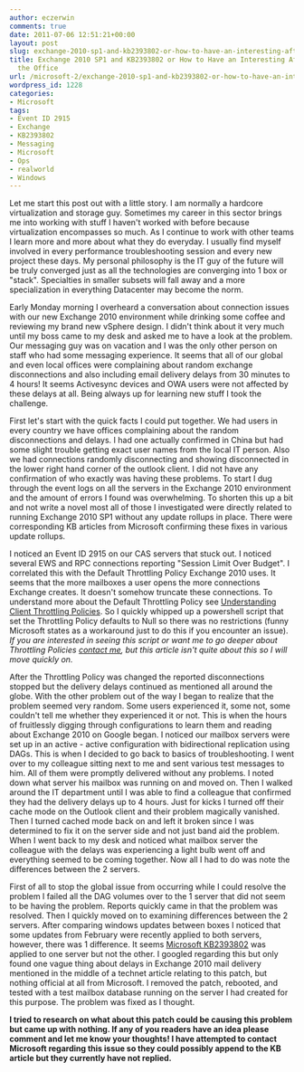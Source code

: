 ```yaml
---
author: eczerwin
comments: true
date: 2011-07-06 12:51:21+00:00
layout: post
slug: exchange-2010-sp1-and-kb2393802-or-how-to-have-an-interesting-afternoon-at-the-office
title: Exchange 2010 SP1 and KB2393802 or How to Have an Interesting Afternoon at
  the Office
url: /microsoft-2/exchange-2010-sp1-and-kb2393802-or-how-to-have-an-interesting-afternoon-at-the-office/
wordpress_id: 1228
categories:
- Microsoft
tags:
- Event ID 2915
- Exchange
- KB2393802
- Messaging
- Microsoft
- Ops
- realworld
- Windows
---
```


Let me start this post out with a little story. I am normally a hardcore virtualization and storage guy. Sometimes my career in this sector brings me into working with stuff I haven't worked with before because virtualization encompasses so much. As I continue to work with other teams I learn more and more about what they do everyday. I usually find myself involved in every performance troubleshooting session and every new project these days. My personal philosophy is the IT guy of the future will be truly converged just as all the technologies are converging into 1 box or "stack". Specialties in smaller subsets will fall away and a more specialization in everything Datacenter may become the norm.

Early Monday morning I overheard a conversation about connection issues with our new Exchange 2010 environment while drinking some coffee and reviewing my brand new vSphere design. I didn't think about it very much until my boss came to my desk and asked me to have a look at the problem. Our messaging guy was on vacation and I was the only other person on staff who had some messaging experience. It seems that all of our global and even local offices were complaining about random exchange disconnections and also including email delivery delays from 30 minutes to 4 hours! It seems Activesync devices and OWA users were not affected by these delays at all. Being always up for learning new stuff I took the challenge.

First let's start with the quick facts I could put together. We had users in every country we have offices complaining about the random disconnections and delays. I had one actually confirmed in China but had some slight trouble getting exact user names from the local IT person. Also we had connections randomly disconnecting and showing disconnected in the lower right hand corner of the outlook client. I did not have any confirmation of who exactly was having these problems. To start I dug through the event logs on all the servers in the Exchange 2010 environment and the amount of errors I found was overwhelming. To shorten this up a bit and not write a novel most all of those I investigated were directly related to running Exchange 2010 SP1 without any update rollups in place. There were corresponding KB articles from Microsoft confirming these fixes in various update rollups.

I noticed an Event ID 2915 on our CAS servers that stuck out. I noticed several EWS and RPC connections reporting "Session Limit Over Budget". I correlated this with the Default Throttling Policy Exchange 2010 uses. It seems that the more mailboxes a user opens the more connections Exchange creates. It doesn't somehow truncate these connections. To understand more about the Default Throttling Policy see [Understanding Client Throttling Policies](http://technet.microsoft.com/en-us/library/dd297964.aspx). So I quickly whipped up a powershell script that set the Throttling Policy defaults to Null so there was no restrictions (funny Microsoft states as a workaround just to do this if you encounter an issue).
_If you are interested in seeing this script or want me to go deeper about Throttling Policies [contact me](http://vninja.net/about/ed-czerwin/), but this article isn't quite about this so I will move quickly on._

After the Throttling Policy was changed the reported disconnections stopped but the delivery delays continued as mentioned all around the globe. With the other problem out of the way I began to realize that the problem seemed very random. Some users experienced it, some not, some couldn't tell me whether they experienced it or not. This is when the hours of fruitlessly digging through configurations to learn them and reading about Exchange 2010 on Google began. I noticed our mailbox servers were set up in an active - active configuration with bidirectional replication using DAGs. This is when I decided to go back to basics of troubleshooting. I went over to my colleague sitting next to me and sent various test messages to him. All of them were promptly delivered without any problems. I noted down what server his mailbox was running on and moved on. Then I walked around the IT department until I was able to find a colleague that confirmed they had the delivery delays up to 4 hours. Just for kicks I turned off their cache mode on the Outlook client and their problem magically vanished. Then I turned cached mode back on and left it broken since I was determined to fix it on the server side and not just band aid the problem. When I went back to my desk and noticed what mailbox server the colleague with the delays was experiencing a light bulb went off and everything seemed to be coming together. Now all I had to do was note the differences between the 2 servers.

First of all to stop the global issue from occurring while I could resolve the problem I failed all the DAG volumes over to the 1 server that did not seem to be having the problem. Reports quickly came in that the problem was resolved. Then I quickly moved on to examining differences between the 2 servers. After comparing windows updates between boxes I noticed that some updates from February were recently applied to both servers, however, there was 1 difference. It seems [Microsoft KB2393802](http://support.microsoft.com/kb/2393802/en-us) was applied to one server but not the other. I googled regarding this but only found one vague thing about delays in Exchange 2010 mail delivery mentioned in the middle of a technet article relating to this patch, but nothing official at all from Microsoft. I removed the patch, rebooted, and tested with a test mailbox database running on the server I had created for this purpose. The problem was fixed as I thought.

**I tried to research on what about this patch could be causing this problem but came up with nothing. If any of you readers have an idea please comment and let me know your thoughts! I have attempted to contact Microsoft regarding this issue so they could possibly append to the KB article but they currently have not replied.**
